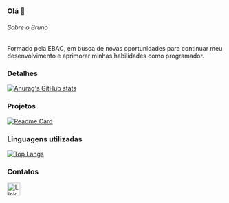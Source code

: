 ### Olá 👋

###### Sobre o Bruno
Formado pela EBAC, em busca de novas oportunidades para continuar meu desenvolvimento e aprimorar minhas habilidades como programador.

### Detalhes

[![Anurag's GitHub stats](https://github-readme-stats.vercel.app/api?username=pedrogithub1406&show_icons=true&theme=dark)](https://github.com/anuraghazra/github-readme-stats)

### Projetos

[![Readme Card](https://github-readme-stats.vercel.app/api/pin/?username=BrunoRBTrepo=pedrogithub2406.github.io&theme=dark)](https://github.com/anuraghazra/github-readme-stats)


### Linguagens utilizadas

[![Top Langs](https://github-readme-stats.vercel.app/api/top-langs/?username=pedrogithub1406&layout=compact)](https://github.com/anuraghazra/github-readme-stats)

### Contatos

[<img src='https://img.shields.io/badge/LinkedIn-0077B5?style=for-the-badge&logo=linkedin&logoColor=white' alt='Linkedin' height='30'>](https://www.linkedin.com/in/pedrobrocaldi/)
